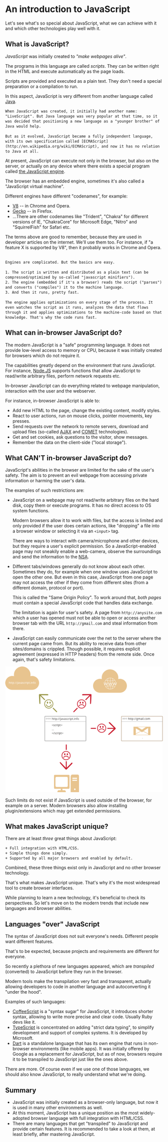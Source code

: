 # An introduction to JavaScript

Let's see what's so special about JavaScript, what we can achieve with it and which other technologies play well with it.

## What is JavaScript?

*JavaScript* was initially created to *"make webpages alive"*.

The programs in this language are called *scripts*. They can be written right in the HTML and execute automatically as the page loads.

Scripts are provided and executed as a plain text. They don't need a special preparation or a compilation to run.

In this aspect, JavaScript is very different from another language called [Java](http://en.wikipedia.org/wiki/Java).

```smart header="Why <u>Java</u>Script?"
When JavaScript was created, it initially had another name: "LiveScript". But Java language was very popular at that time, so it was decided that positioning a new language as a "younger brother" of Java would help.

But as it evolved, JavaScript became a fully independent language, with its own specification called [ECMAScript](http://en.wikipedia.org/wiki/ECMAScript), and now it has no relation to Java at all.
```

At present, JavaScript can execute not only in the browser, but also on the server, or actually on any device where there exists a special program called [the JavaScript engine](https://en.wikipedia.org/wiki/JavaScript_engine).

The browser has an embedded engine, sometimes it's also called a "JavaScript virtual machine".

Different engines have different "codenames", for example:

- [V8](https://en.wikipedia.org/wiki/V8_(JavaScript_engine)) -- in Chrome and Opera.
- [Gecko](https://en.wikipedia.org/wiki/Gecko_(software)) -- in Firefox.
- ...There are other codenames like "Trident", "Chakra" for different versions of IE, "ChakraCore" for Microsoft Edge, "Nitro" and "SquirrelFish" for Safari etc.

The terms above are good to remember, because they are used in developer articles on the internet. We'll use them too. For instance, if "a feature X is supported by V8", then it probably works in Chrome and Opera.

```smart header="How engines work?"

Engines are complicated. But the basics are easy.

1. The script is written and distributed as a plain text (can be compressed/optimized by so-called "javascript minifiers").
2. The engine (embedded if it's a browser) reads the script ("parses") and converts ("compiles") it to the machine language.
3. And then it runs, pretty fast.

The engine applies optimizations on every stage of the process. It even watches the script as it runs, analyzes the data that flows through it and applies optimizations to the machine-code based on that knowledge. That's why the code runs fast.
```

## What can in-browser JavaScript do?

The modern JavaScript is a "safe" programming language. It does not provide low-level access to memory or CPU, because it was initially created for browsers which do not require it.

The capabilities greatly depend on the environment that runs JavaScript. For instance, [Node.JS](https://wikipedia.org/wiki/Node.js) supports functions that allow JavaScript to read/write arbitrary files, perform network requests etc.

In-browser JavaScript can do everything related to webpage manipulation, interaction with the user and the webserver.

For instance, in-browser JavaScript is able to:

- Add new HTML to the page, change the existing content, modify styles.
- React to user actions, run on mouse clicks, pointer movements, key presses.
- Send requests over the network to remote servers, download and upload files (so-called [AJAX](https://en.wikipedia.org/wiki/Ajax_(programming)) and [COMET](https://en.wikipedia.org/wiki/Comet_(programming)) technologies).
- Get and set cookies, ask questions to the visitor, show messages.
- Remember the data on the client-side ("local storage").

## What CAN'T in-browser JavaScript do?

JavaScript's abilities in the browser are limited for the sake of the user's safety. The aim is to prevent an evil webpage from accessing private information or harming the user's data.

The examples of such restrictions are:

- JavaScript on a webpage may not read/write arbitrary files on the hard disk, copy them or execute programs. It has no direct access to OS system functions.

    Modern browsers allow it to work with files, but the access is limited and only provided if the user does certain actions, like "dropping" a file into a browser window or selecting it via an `<input>` tag.

    There are ways to interact with camera/microphone and other devices, but they require a user's explicit permission. So a JavaScript-enabled page may not sneakily enable a web-camera, observe the surroundings and send the information to the [NSA](https://en.wikipedia.org/wiki/National_Security_Agency).
- Different tabs/windows generally do not know about each other. Sometimes they do, for example when one window uses JavaScript to open the other one. But even in this case, JavaScript from one page may not access the other if they come from different sites (from a different domain, protocol or port).

    This is called the "Same Origin Policy". To work around that, *both pages* must contain a special JavaScript code that handles data exchange.

    The limitation is again for user's safety. A page from `http://anysite.com` which a user has opened must not be able to open or access another browser tab with the URL `http://gmail.com` and steal information from there.
- JavaScript can easily communicate over the net to the server where the current page came from. But its ability to receive data from other sites/domains is crippled. Though possible, it requires explicit agreement (expressed in HTTP headers) from the remote side. Once again, that's safety limitations.

![](limitations.png)

Such limits do not exist if JavaScript is used outside of the browser, for example on a server. Modern browsers also allow installing plugin/extensions which may get extended permissions.

## What makes JavaScript unique?

There are at least *three* great things about JavaScript:

```compare
+ Full integration with HTML/CSS.
+ Simple things done simply.
+ Supported by all major browsers and enabled by default.
```

Combined, these three things exist only in JavaScript and no other browser technology.

That's what makes JavaScript unique. That's why it's the most widespread tool to create browser interfaces.

While planning to learn a new technology, it's beneficial to check its perspectives. So let's move on to the modern trends that include new languages and browser abilities.


## Languages "over" JavaScript

The syntax of JavaScript does not suit everyone's needs. Different people want different features.

That's to be expected, because projects and requirements are different for everyone.

So recently a plethora of new languages appeared, which are *transpiled* (converted) to JavaScript before they run in the browser.

Modern tools make the transpilation very fast and transparent, actually allowing developers to code in another language and autoconverting it "under the hood".

Examples of such languages:

- [CoffeeScript](http://coffeescript.org/) is a "syntax sugar" for JavaScript, it introduces shorter syntax, allowing to write more precise and clear code. Usually Ruby devs like it.
- [TypeScript](http://www.typescriptlang.org/) is concentrated on adding "strict data typing", to simplify development and support of complex systems. It is developed by Microsoft.
- [Dart](https://www.dartlang.org/) is a standalone language that has its own engine that runs in non-browser environments (like mobile apps). It was initially offered by Google as a replacement for JavaScript, but as of now, browsers require it to be transpiled to JavaScript just like the ones above.

There are more. Of course even if we use one of those languages, we should also know JavaScript, to really understand what we're doing.

## Summary

- JavaScript was initially created as a browser-only language, but now it is used in many other environments as well.
- At this moment, JavaScript has a unique position as the most widely-adopted browser language with full integration with HTML/CSS.
- There are many languages that get "transpiled" to JavaScript and provide certain features. It is recommended to take a look at them, at least briefly, after mastering JavaScript.
